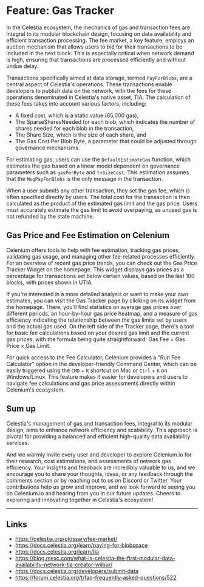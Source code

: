 # Feature: Gas Tracker

In the Celestia ecosystem, the mechanics of gas and transaction fees are integral to its modular blockchain design, focusing on data availability and efficient transaction processing. The fee market, a key feature, employs an auction mechanism that allows users to bid for their transactions to be included in the next block. This is especially critical when network demand is high, ensuring that transactions are processed efficiently and without undue delay.

Transactions specifically aimed at data storage, termed `PayForBlobs`, are a central aspect of Celestia's operations. These transactions enable developers to publish data on the network, with the fees for these operations denominated in Celestia's native asset, TIA. The calculation of these fees takes into account various factors, including:

- A fixed cost, which is a static value (65,000 gas),
- The SparseSharesNeeded for each blob, which indicates the number of shares needed for each blob in the transaction,
- The Share Size, which is the size of each share, and
- The Gas Cost Per Blob Byte, a parameter that could be adjusted through governance mechanisms.

For estimating gas, users can use the `DefaultEstimateGas` function, which estimates the gas based on a linear model dependent on governance parameters such as `gasPerByte` and `txSizeCost`. This estimation assumes that the `MsgPayForBlobs` is the only message in the transaction.

When a user submits any other transaction, they set the gas fee, which is often specified directly by users. The total cost for the transaction is then calculated as the product of the estimated gas limit and the gas price. Users must accurately estimate the gas limit to avoid overpaying, as unused gas is not refunded by the state machine.


## Gas Price and Fee Estimation on Celenium

Celenium offers tools to help with fee estimation, tracking gas prices, validating gas usage, and managing other fee-related processes efficiently. For an overview of recent gas price trends, you can check out the Gas Price Tracker Widget on the homepage. This widget displays gas prices as a percentage for transactions set below certain values, based on the last 100 blocks, with prices shown in UTIA.

If you're interested in a more detailed analysis or want to make your own estimates, you can visit the Gas Tracker page by clicking on its widget from the homepage. There, you'll find statistics on average gas prices over different periods, an hour-by-hour gas price heatmap, and a measure of gas efficiency indicating the relationship between the gas limits set by users and the actual gas used. On the left side of the Tracker page, there's a tool for basic fee calculations based on your desired gas limit and the current gas prices, with the formula being quite straightforward: Gas Fee = Gas Price × Gas Limit.

For quick access to the Fee Calculator, Celenium provides a "Run Fee Calculator" option in the developer-friendly Command Center, which can be easily triggered using the `CMD` + `K` shortcut on Mac or `Ctrl` + `K` on Windows/Linux. This feature makes it easier for developers and users to navigate fee calculations and gas price assessments directly within Celenium's ecosystem.


## Sum up

Celestia's management of gas and transaction fees, integral to its modular design, aims to enhance network efficiency and scalability. This approach is pivotal for providing a balanced and efficient high-quality data availability services.

And we warmly invite every user and developer to explore Celenium.io for their research, cost estimations, and assessments of network gas efficiency. Your insights and feedback are incredibly valuable to us, and we encourage you to share your thoughts, ideas, or any feedback through the comments section or by reaching out to us on Discord or Twitter. Your contributions help us grow and improve, and we look forward to seeing you on Celenium.io and hearing from you in our future updates. Cheers to exploring and innovating together in Celestia's ecosystem!

----

## Links

- https://celestia.org/glossary/fee-market/
- https://docs.celestia.org/learn/paying-for-blobspace
- https://docs.celestia.org/learn/tia
- https://blog.mexc.com/what-is-celestia-the-first-modular-data-availability-network-tia-creator-wilbur/
- https://docs.celestia.org/developers/submit-data
- https://forum.celestia.org/t/faq-frequently-asked-questions/522

